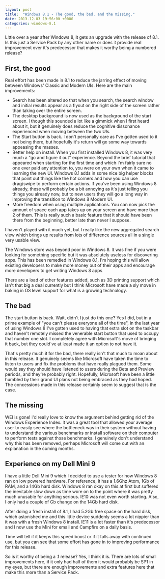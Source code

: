 ```yaml
---
layout: post
title:  "Windows 8.1 - The good, the bad, and the missing."
date: 2013-12-03 19:56:00 +0000
categories: windows-8.1
---
```


Little over a year after Windows 8, it gets an upgrade with the release of 8.1. Is this just a Service Pack by any other name or does it provide real improvement over it's predecessor that makes it worthy being a numbered release?

## First, the good
Real effort has been made in 8.1 to reduce the jarring effect of moving between Windows' Classic and Modern UIs. Here are the main improvements:

* Search has been altered so that when you search, the search window and initial results appear as a flyout on the right side of the screen rather than taking over the entire screen.
* The desktop background is now used as the background of the start screen. I though this sounded a lot like a gimmick when I first heard about it, but it genuinely does reduce the cognitive dissonance experienced when moving between the two UIs.
* The Start button is back. I don't personally care as I've gotten used to it not being there, but hopefully it's return will go some way towards appeasing the masses. 
* Better help on install. When you first installed Windows 8, it was very much a "go and figure it out" experience. Beyond the brief tutorial that appeared when starting for the first time and which I'm fairly sure no one ever paid any attention to, you were on your own when it came to learning the new UI. Windows 8.1 adds in some nice big helper blocks that point out things like the hot corners and how you can use drag/swipe to perform certain actions. If you've been using Windows 8 already, these will probably be a bit annoying as it's just telling you things you already now, but to new users they will go a long way in improving the transition to Windows 8 Modern UI.
* More freedom when using multiple applications. You can now pick the amount of space each app takes up on your screen and have more than 2 of them. This is really such a basic feature that it should have been there from the beginning, better late than never I suppose.

I haven't played with it much yet, but I really like the new aggregated search view which brings up results from lots of difference sources all in a single very usable view.

The Windows store was beyond poor in Windows 8. It was fine if you were looking for something specific but it was absolutely useless for discovering apps. This has been remedied in Windows 8.1, I'm hoping this will allow existing developers to make more money out of their apps and encourage more developers to get writing Windows 8 apps.

There are a load of other features added, such as 3D printing support which isn't that big a deal currently but I think Microsoft have made a sly move in baking in OS level support for what is a growing technology.

## The bad
The start button is back. Wait, didn't I just do this one? Yes I did, but in a prime example of "you can't please everyone all of the time", in the last year of using Windows 8 I've gotten used to having that extra slot on the taskbar and haven't remotely missed the venerable start button that used to occupy that number one slot. I completely agree with Microsoft's move of bringing it back, but they could've at least made it an option to not have it.

That's pretty much it for the bad, there really isn't that much to moan about in this release. It genuinely seems like Microsoft have taken the time to listen to users and fix the problems that have really plagued them. Some would say they should have listened to users during the Beta and Preview periods, and they're probably right. Hopefully, Microsoft have been a little humbled by their grand UI plans not being embraced as they had hoped. The concessions made in this release certainly seem to suggest that is the case.

## The missing
WEI is gone! I'd really love to know the argument behind getting rid of the Windows Experience Index. It was a great tool that allowed your average user to easily see where the bottleneck was in their system without having to understand the various benchmarks or install software on their computer to perform tests against those benchmarks. I genuinely don't understand why this has been removed, perhaps Microsoft will come out with an explanation in the coming months.

## Experience on my Dell Mini 9
I have a little Dell Mini 9 which I decided to use a tester for how Windows 8 ran on low powered hardware. For reference, it has a 1.6Ghz Atom, 1Gb of RAM, and a 14Gb hard disk. Windows 8 ran okay on this at first but suffered the inevitable slow down as time wore on to the point where it was pretty much unusable for anything serious. IE10 was not even worth starting. Also, I only had a couple of Gb change on the 14Gb hard disk.

After doing a fresh install of 8.1, I had 5.2Gb free space on the hard disk, which astonished me and this little device suddenly seems a lot nippier than it was with a fresh Windows 8 install. IE11 is a lot faster than it's predecessor and I now use the Mini for email and Campfire on a daily basis.

Time will tell if it keeps this speed boost or if it falls away with continued use, but you can see that some effort has gone in to improving performance for this release.

So is it worthy of being a .1 release? Yes, I think it is. There are lots of small improvements here, if it only had half of them it would probably be SP1 in my eyes, but there are enough improvements and extra features here that make this more than a Service Pack.
